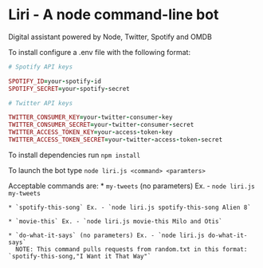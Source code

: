 # Liri - A node command-line bot

Digital assistant powered by Node, Twitter, Spotify and OMDB

To install configure a .env file with the following format:
```ruby
# Spotify API keys

SPOTIFY_ID=your-spotify-id
SPOTIFY_SECRET=your-spotify-secret

# Twitter API keys

TWITTER_CONSUMER_KEY=your-twitter-consumer-key
TWITTER_CONSUMER_SECRET=your-twitter-consumer-secret
TWITTER_ACCESS_TOKEN_KEY=your-access-token-key
TWITTER_ACCESS_TOKEN_SECRET=your-twitter-access-token-secret
```
To install dependencies run `npm install`

To launch the bot type `node liri.js <command> <paramters>`

Acceptable commands are: 
    * `my-tweets` (no parameters) Ex. - `node liri.js my-tweets`

    * `spotify-this-song` Ex. - `node liri.js spotify-this-song Alien 8`

    * `movie-this` Ex. - `node liri.js movie-this Milo and Otis`

    * `do-what-it-says` (no parameters) Ex. - `node liri.js do-what-it-says`
      NOTE: This command pulls requests from random.txt in this format: `spotify-this-song,"I Want it That Way"`
